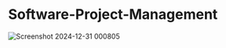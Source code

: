 # Software-Project-Management

![Screenshot 2024-12-31 000805](https://github.com/user-attachments/assets/ed94b714-a9b4-4c67-94a8-23eabd0e0b74)

